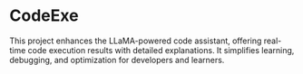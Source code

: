 # CodeExe
This project enhances the LLaMA-powered code assistant, offering real-time code execution results with detailed explanations. It simplifies learning, debugging, and optimization for developers and learners.
